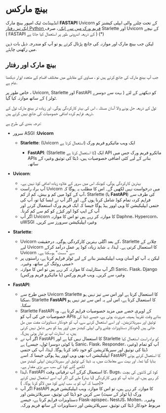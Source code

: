 # بینچ مارکس
انڈیپنڈنٹ ٹیک امپور بینچ مارک **FASTAPI** Uvicorn کے تحت چلنے والی ایپلی کیشنز کو <a href="https://www.techempower.com/benchmarks/#section=test&runid=7464e520-0dc2-473d-bd34-dbdfd7e85911&hw=ph&test=query&l=zijzen-7" class="external-link" target="_blank"> ایک تیز رفتار Python فریم ورک میں سے ایک </a> ، صرف Starlette اور Uvicorn کے نیچے ( FASTAPI  کے ذریعہ اندرونی طور پر استعمال کیا جاتا ہے ) (*)

لیکن جب بینچ مارک اور موازنہ کی جانچ پڑتال کرتے ہو تو آپ کو مندرجہ ذیل بات ذہن میں رکھنی چاہئے.

## بینچ مارک اور رفتار

جب آپ بینچ مارک کی جانچ کرتے ہیں تو ، مساوی کے مقابلے میں مختلف اقسام کے متعدد اوزار دیکھنا عام ہے.

خاص طور پر ، Uvicorn, Starlette اور FastAPI کو دیکھنے کے لئے ( بہت سے دوسرے ٹولز ) کے ساتھ موازنہ کیا گیا.

ٹول کے ذریعہ حل ہونے والا آسان مسئلہ ، اس کی بہتر کارکردگی ہوگی. اور زیادہ تر بینچ مارک ٹول کے ذریعہ فراہم کردہ اضافی خصوصیات کی جانچ نہیں کرتے ہیں.

درجہ بندی کی طرح ہے:

<ul>
    <li>سرور ASGI :<b>Uvicorn</b></li>
    <ul>
        <li><b>Starlette</b>:  (Uvicorn استعمال کرتا ہے) ایک ویب مائیکرو فریم ورک</li>
        <ul>
            <li><b>FastAPI</b>: (Starlette کا استعمال کرتا ہے) ایک API مائکرو فریم ورک جس میں APIs بنانے کے لیے کئی اضافی خصوصیات ہیں، ڈیٹا کی توثیق وغیرہ کے ساتھ۔</li>
        </ul>
    </ul>
</ul>

<ul>
    <li><b>Uvicorn</b>:</li>
    <ul>
        <li>بہترین کارکردگی ہوگی، کیونکہ اس میں سرور کے علاوہ زیادہ اضافی کوڈ نہیں ہے۔</li>
        <li>آپ براہ راست Uvicorn میں درخواست نہیں لکھیں گے۔ اس کا مطلب یہ ہوگا کہ آپ کے کوڈ میں کم و بیش، کم از کم، Starlette (یا <b>FastAPI</b>) کی طرف سے فراہم کردہ تمام کوڈ شامل کرنا ہوں گے۔ اور اگر آپ نے ایسا کیا تو، آپ کی حتمی ایپلیکیشن کا وہی اوور ہیڈ ہوگا جیسا کہ ایک فریم ورک استعمال کرنے اور آپ کے ایپ کوڈ اور کیڑے کو کم سے کم کرنا۔</li>
        <li>اگر آپ Uvicorn کا موازنہ کر رہے ہیں تو اس کا موازنہ Daphne، Hypercorn، uWSGI وغیرہ ایپلیکیشن سرورز سے کریں۔</li>
    </ul>
</ul>
<ul>
    <li><b>Starlette</b>:</li>
    <ul>
        <li>Uvicorn کے بعد اگلی بہترین کارکردگی ہوگی۔ درحقیقت، Starlette چلانے کے لیے Uvicorn کا استعمال کرتی ہے۔ لہذا، یہ شاید زیادہ کوڈ پر عمل درآمد کرکے Uvicorn سے "سست" ہوسکتا ہے۔</li>
        <li>لیکن یہ آپ کو آسان ویب ایپلیکیشنز بنانے کے لیے ٹولز فراہم کرتا ہے، راستوں پر مبنی روٹنگ کے ساتھ، وغیرہ۔></li>
        <li>اگر آپ سٹارلیٹ کا موازنہ کر رہے ہیں تو اس کا موازنہ Sanic، Flask، Django وغیرہ سے کریں۔ ویب فریم ورکس (یا مائیکرو فریم ورکس)</li>
    </ul>
</ul>
<ul>
    <li><b>FastAPI</b>:</li>
    <ul>
        <li>جس طرح سے Uvicorn Starlette کا استعمال کرتا ہے اور اس سے تیز نہیں ہو سکتا، Starlette <b>FastAPI</b> کا استعمال کرتا ہے، اس لیے یہ اس سے تیز نہیں ہو سکتا۔</li>
        <li>Starlette FastAPI کے اوپری حصے میں مزید خصوصیات فراہم کرتا ہے۔ وہ خصوصیات جن کی آپ کو APIs بناتے وقت تقریباً ہمیشہ ضرورت ہوتی ہے، جیسے ڈیٹا کی توثیق اور سیریلائزیشن۔ اور اسے استعمال کرنے سے، آپ کو خودکار دستاویزات مفت میں مل جاتی ہیں (خودکار دستاویزات چلنے والی ایپلی کیشنز میں اوور ہیڈ کو بھی شامل نہیں کرتی ہیں، یہ اسٹارٹ اپ پر تیار ہوتی ہیں)۔</li>
        <li>اگر آپ نے FastAPI کا استعمال نہیں کیا ہے اور Starlette کو براہ راست استعمال کیا ہے (یا کوئی دوسرا ٹول، جیسے Sanic، Flask، Responder، وغیرہ) آپ کو تمام ڈیٹا کی توثیق اور سیریلائزیشن کو خود نافذ کرنا ہوگا۔ لہذا، آپ کی حتمی ایپلیکیشن اب بھی وہی اوور ہیڈ ہوگی جیسا کہ اسے FastAPI کا استعمال کرتے ہوئے بنایا گیا تھا۔ اور بہت سے معاملات میں، یہ ڈیٹا کی توثیق اور سیریلائزیشن ایپلی کیشنز میں لکھے گئے کوڈ کی سب سے بڑی مقدار ہے۔</li>
        <li>لہذا، FastAPI کا استعمال کرکے آپ ترقیاتی وقت، Bugs، کوڈ کی لائنوں کی بچت کر رہے ہیں، اور شاید آپ کو وہی کارکردگی (یا بہتر) ملے گی اگر آپ اسے استعمال نہیں کرتے (جیسا کہ آپ کو یہ سب اپنے کوڈ میں لاگو کرنا ہوگا۔ )></li>
        <li>اگر آپ FastAPI کا موازنہ کر رہے ہیں، تو اس کا موازنہ ویب ایپلیکیشن فریم ورک (یا ٹولز کے سیٹ) سے کریں جو ڈیٹا کی توثیق، سیریلائزیشن اور دستاویزات فراہم کرتا ہے، جیسے Flask-apispec، NestJS، Molten، وغیرہ۔ مربوط خودکار ڈیٹا کی توثیق، سیریلائزیشن اور دستاویزات کے ساتھ فریم ورک۔</li>
    </ul>
</ul>

